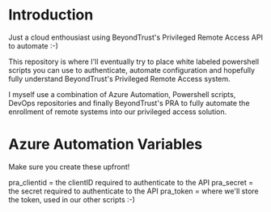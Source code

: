 # Introduction
Just a cloud enthousiast using BeyondTrust's Privileged Remote Access API to automate :-)

This repository is where I'll eventually try to place white labeled powershell scripts you can use to authenticate, automate configuration and hopefully fully understand BeyondTrust's Privileged Remote Access system.

I myself use a combination of Azure Automation, Powershell scripts, DevOps repositories and finally BeyondTrust's PRA to fully automate the enrollment of remote systems into our privileged access solution. 

# Azure Automation Variables
Make sure you create these upfront!

pra_clientid = the clientID required to authenticate to the API
pra_secret = the secret required to authenticate to the API
pra_token = where we'll store the token, used in our other scripts :-)
